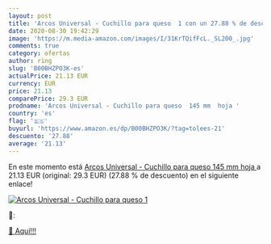 ```yaml
---
layout: post
title: 'Arcos Universal - Cuchillo para queso  1 con un 27.88 % de descuento'
date: 2020-08-30 19:42:29
image: 'https://m.media-amazon.com/images/I/31KrTQifFcL._SL200_.jpg'
comments: true
category: ofertas
author: ring
slug: 'B00BHZPO3K-es'
actualPrice: 21.13 EUR
currency: EUR
price: 21.13
comparePrice: 29.3 EUR
prodname: 'Arcos Universal - Cuchillo para queso  145 mm  hoja '
country: 'es'
flag: '🇪🇸'
buyurl: 'https://www.amazon.es/dp/B00BHZPO3K/?tag=tolees-21'
descuento: '27.88'
average: '21.13'
---
```


En este momento está [Arcos Universal - Cuchillo para queso  145 mm  hoja ](https://www.amazon.es/dp/B00BHZPO3K/?tag=tolees-21) a 21.13 EUR (original: 29.3 EUR) (27.88 %  de descuento) en el siguiente enlace!

[![Arcos Universal - Cuchillo para queso  1](https://m.media-amazon.com/images/I/31KrTQifFcL._SL200_.jpg)](https://www.amazon.es/dp/B00BHZPO3K/?tag=tolees-21)

🔎:


[🛒 Aquí!!!](https://www.amazon.es/dp/B00BHZPO3K/?tag=tolees-21)
